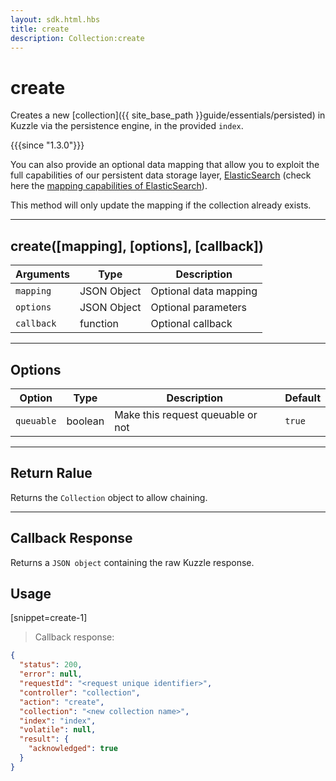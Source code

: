 ```yaml
---
layout: sdk.html.hbs
title: create
description: Collection:create
---
```

  

# create
Creates a new [collection]({{ site_base_path }}guide/essentials/persisted) in Kuzzle via the persistence engine, in the provided `index`.  

{{{since "1.3.0"}}}

You can also provide an optional data mapping that allow you to exploit the full capabilities of our
persistent data storage layer, [ElasticSearch](https://www.elastic.co/products/elasticsearch) (check here the [mapping capabilities of ElasticSearch](https://www.elastic.co/guide/en/elasticsearch/reference/5.4/mapping.html)).  

This method will only update the mapping if the collection already exists.

---

## create([mapping], [options], [callback])

| Arguments | Type | Description |
|---------------|---------|----------------------------------------|
| ``mapping`` | JSON Object | Optional data mapping |
| ``options`` | JSON Object | Optional parameters |
| ``callback`` | function | Optional callback |

---

## Options

| Option | Type | Description | Default |
|---------------|---------|----------------------------------------|---------|
| ``queuable`` | boolean | Make this request queuable or not  | ``true`` |

---

## Return Ralue

Returns the `Collection` object to allow chaining.

---

## Callback Response

Returns a `JSON object` containing the raw Kuzzle response.

## Usage

[snippet=create-1]
> Callback response:

```json
{
  "status": 200,
  "error": null,
  "requestId": "<request unique identifier>",
  "controller": "collection",
  "action": "create",
  "collection": "<new collection name>",
  "index": "index",
  "volatile": null,
  "result": {
    "acknowledged": true
  }
}
```